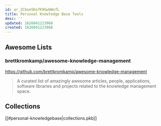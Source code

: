```yaml
---
id: ar_2CboeSKo7K9GwbWofL
title: Personal Knowledge Base Tools
desc: ''
updated: 1626041223968
created: 1626041223968
---
```


## Awesome Lists

### brettkromkamp/awesome-knowledge-management

<https://github.com/brettkromkamp/awesome-knowledge-management>

> A curated list of amazingly awesome articles, people, applications, software
> libraries and projects related to the knowledge management space.

## Collections

[[#personal-knowledgebase|collections.pkb]]

